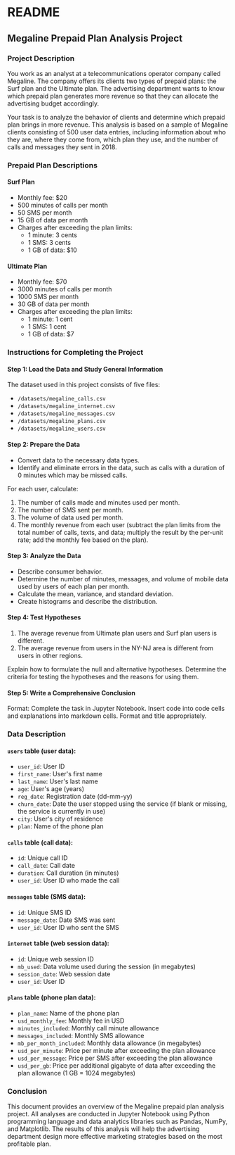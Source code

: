 # README

## Megaline Prepaid Plan Analysis Project

### Project Description

You work as an analyst at a telecommunications operator company called Megaline. The company offers its clients two types of prepaid plans: the Surf plan and the Ultimate plan. The advertising department wants to know which prepaid plan generates more revenue so that they can allocate the advertising budget accordingly.

Your task is to analyze the behavior of clients and determine which prepaid plan brings in more revenue. This analysis is based on a sample of Megaline clients consisting of 500 user data entries, including information about who they are, where they come from, which plan they use, and the number of calls and messages they sent in 2018.

### Prepaid Plan Descriptions

#### Surf Plan
- Monthly fee: $20
- 500 minutes of calls per month
- 50 SMS per month
- 15 GB of data per month
- Charges after exceeding the plan limits:
  - 1 minute: 3 cents
  - 1 SMS: 3 cents
  - 1 GB of data: $10

#### Ultimate Plan
- Monthly fee: $70
- 3000 minutes of calls per month
- 1000 SMS per month
- 30 GB of data per month
- Charges after exceeding the plan limits:
  - 1 minute: 1 cent
  - 1 SMS: 1 cent
  - 1 GB of data: $7

### Instructions for Completing the Project

#### Step 1: Load the Data and Study General Information

The dataset used in this project consists of five files:
- `/datasets/megaline_calls.csv`
- `/datasets/megaline_internet.csv`
- `/datasets/megaline_messages.csv`
- `/datasets/megaline_plans.csv`
- `/datasets/megaline_users.csv`

#### Step 2: Prepare the Data

- Convert data to the necessary data types.
- Identify and eliminate errors in the data, such as calls with a duration of 0 minutes which may be missed calls.

For each user, calculate:
1. The number of calls made and minutes used per month.
2. The number of SMS sent per month.
3. The volume of data used per month.
4. The monthly revenue from each user (subtract the plan limits from the total number of calls, texts, and data; multiply the result by the per-unit rate; add the monthly fee based on the plan).

#### Step 3: Analyze the Data

- Describe consumer behavior.
- Determine the number of minutes, messages, and volume of mobile data used by users of each plan per month.
- Calculate the mean, variance, and standard deviation.
- Create histograms and describe the distribution.

#### Step 4: Test Hypotheses

1. The average revenue from Ultimate plan users and Surf plan users is different.
2. The average revenue from users in the NY-NJ area is different from users in other regions.

Explain how to formulate the null and alternative hypotheses. Determine the criteria for testing the hypotheses and the reasons for using them.

#### Step 5: Write a Comprehensive Conclusion

Format: Complete the task in Jupyter Notebook. Insert code into code cells and explanations into markdown cells. Format and title appropriately.

### Data Description

#### `users` table (user data):
- `user_id`: User ID
- `first_name`: User's first name
- `last_name`: User's last name
- `age`: User's age (years)
- `reg_date`: Registration date (dd-mm-yy)
- `churn_date`: Date the user stopped using the service (if blank or missing, the service is currently in use)
- `city`: User's city of residence
- `plan`: Name of the phone plan

#### `calls` table (call data):
- `id`: Unique call ID
- `call_date`: Call date
- `duration`: Call duration (in minutes)
- `user_id`: User ID who made the call

#### `messages` table (SMS data):
- `id`: Unique SMS ID
- `message_date`: Date SMS was sent
- `user_id`: User ID who sent the SMS

#### `internet` table (web session data):
- `id`: Unique web session ID
- `mb_used`: Data volume used during the session (in megabytes)
- `session_date`: Web session date
- `user_id`: User ID

#### `plans` table (phone plan data):
- `plan_name`: Name of the phone plan
- `usd_monthly_fee`: Monthly fee in USD
- `minutes_included`: Monthly call minute allowance
- `messages_included`: Monthly SMS allowance
- `mb_per_month_included`: Monthly data allowance (in megabytes)
- `usd_per_minute`: Price per minute after exceeding the plan allowance
- `usd_per_message`: Price per SMS after exceeding the plan allowance
- `usd_per_gb`: Price per additional gigabyte of data after exceeding the plan allowance (1 GB = 1024 megabytes)

### Conclusion

This document provides an overview of the Megaline prepaid plan analysis project. All analyses are conducted in Jupyter Notebook using Python programming language and data analytics libraries such as Pandas, NumPy, and Matplotlib. The results of this analysis will help the advertising department design more effective marketing strategies based on the most profitable plan.
